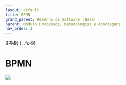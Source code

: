 ```yaml
---
layout: default
title: BPMN
grand_parent: Desenho de Software (Base)
parent: Módulo Processos, Metodologias e Abordagens
nav_order: 2
---
```


BPMN
{: .fs-9}
# BPMN
<a href="{{ site.baseurl }}/assets/images/bpmn.svg" data-toggle="lightbox">
  <img src="{{ site.baseurl }}/assets/images/bpmn.svg">
</a>

<!-- {: .fs-6 .fw-300} -->
